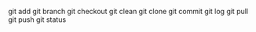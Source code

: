 git add
git branch
git checkout
git clean
git clone
git commit
git log
git pull
git push
git status
